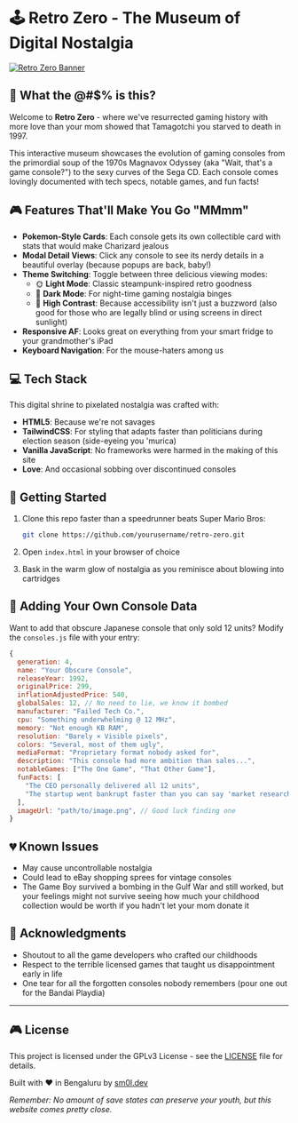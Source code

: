 # 🕹️ Retro Zero - The Museum of Digital Nostalgia

[![Retro Zero Banner](https://arcade.sm0l.dev/assets/images/arcade-zero-dark.jpg)](http://arcade.sm0l.dev/)

## 💾 What the @#$% is this?

Welcome to **Retro Zero** - where we've resurrected gaming history with more love than your mom showed that Tamagotchi you starved to death in 1997.

This interactive museum showcases the evolution of gaming consoles from the primordial soup of the 1970s Magnavox Odyssey (aka "Wait, that's a game console?") to the sexy curves of the Sega CD. Each console comes lovingly documented with tech specs, notable games, and fun facts!

## 🎮 Features That'll Make You Go "MMmm"

- **Pokemon-Style Cards**: Each console gets its own collectible card with stats that would make Charizard jealous
- **Modal Detail Views**: Click any console to see its nerdy details in a beautiful overlay (because popups are back, baby!)
- **Theme Switching**: Toggle between three delicious viewing modes:
  - 🌞 **Light Mode**: Classic steampunk-inspired retro goodness
  - 🌙 **Dark Mode**: For night-time gaming nostalgia binges
  - 🔳 **High Contrast**: Because accessibility isn't just a buzzword (also good for those who are legally blind or using screens in direct sunlight)
- **Responsive AF**: Looks great on everything from your smart fridge to your grandmother's iPad
- **Keyboard Navigation**: For the mouse-haters among us

## 💻 Tech Stack

This digital shrine to pixelated nostalgia was crafted with:

- **HTML5**: Because we're not savages
- **TailwindCSS**: For styling that adapts faster than politicians during election season (side-eyeing you 'murica)
- **Vanilla JavaScript**: No frameworks were harmed in the making of this site
- **Love**: And occasional sobbing over discontinued consoles

## 🚀 Getting Started

1. Clone this repo faster than a speedrunner beats Super Mario Bros:
   ```bash
   git clone https://github.com/yourusername/retro-zero.git
   ```

2. Open `index.html` in your browser of choice 

3. Bask in the warm glow of nostalgia as you reminisce about blowing into cartridges

## 📱 Adding Your Own Console Data

Want to add that obscure Japanese console that only sold 12 units? Modify the `consoles.js` file with your entry:

```javascript
{
  generation: 4,
  name: "Your Obscure Console",
  releaseYear: 1992,
  originalPrice: 299,
  inflationAdjustedPrice: 540,
  globalSales: 12, // No need to lie, we know it bombed
  manufacturer: "Failed Tech Co.",
  cpu: "Something underwhelming @ 12 MHz",
  memory: "Not enough KB RAM",
  resolution: "Barely × Visible pixels",
  colors: "Several, most of them ugly",
  mediaFormat: "Proprietary format nobody asked for",
  description: "This console had more ambition than sales...",
  notableGames: ["The One Game", "That Other Game"],
  funFacts: [
    "The CEO personally delivered all 12 units",
    "The startup went bankrupt faster than you can say 'market research'"
  ],
  imageUrl: "path/to/image.png", // Good luck finding one
}
```

## 💔 Known Issues

- May cause uncontrollable nostalgia
- Could lead to eBay shopping sprees for vintage consoles
- The Game Boy survived a bombing in the Gulf War and still worked, but your feelings might not survive seeing how much your childhood collection would be worth if you hadn't let your mom donate it

## 🙏 Acknowledgments

- Shoutout to all the game developers who crafted our childhoods
- Respect to the terrible licensed games that taught us disappointment early in life
- One tear for all the forgotten consoles nobody remembers (pour one out for the Bandai Playdia)

---

## 🎮 License

This project is licensed under the GPLv3 License - see the [LICENSE](LICENSE) file for details.

Built with ❤️ in Bengaluru by [sm0l.dev](https://sm0l.dev)

*Remember: No amount of save states can preserve your youth, but this website comes pretty close.*
